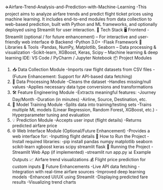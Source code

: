 ✈️Airfare-Trend-Analysis-and-Prediction-with-Machine-Learning
-This project aims to analyze airfare trends and predict flight ticket prices using machine learning. It includes end-to-end modules from data collection to web-based prediction, built with Python and ML frameworks, and optionally deployed using Streamlit for user interaction.
🔧 Tech Stack
🖥️ Frontend
-Streamlit (optional / for future enhancement) – For interactive and user-friendly web interface
⚙️ Backend
-Python 3.0+
-Flask Framework
🧠 Libraries & Tools
-Pandas, NumPy, Matplotlib, Seaborn – Data processing & visualization
-Scikit-learn, XGBoost, Keras, Scipy – Machine learning & deep learning
IDE: VS Code / PyCharm / Jupyter Notebook
📦 Project Modules
1. 📥 Data Collection Module
-Imports raw flight datasets from CSV files
-(Future Enhancement: Support for API-based data fetching)
2. 🧹 Data Processing Module
-Cleans the dataset
-Handles missing/null values
-Applies necessary data type conversions and transformations
3. 🛠️ Feature Engineering Module
-Extracts meaningful features:
-Journey Day/Month
-Duration (in minutes)
-Airline, Source, Destination, etc.
4. 🤖 Model Training Module
-Splits data into training/testing sets
-Trains multiple ML models (Linear Regression, Random Forest, XGBoost, etc.)
-Hyperparameter tuning and evaluation
5. 💡 Prediction Module
-Accepts user input (flight details)
-Returns predicted airfare price
6. 🌐 Web Interface Module (Optional/Future Enhancement)
-Provides a web interface for:
-Inputting flight details
🚀 How to Run the Project
-Install required libraries:
-pip install pandas numpy matplotlib seaborn scikit-learn xgboost keras scipy streamlit flask
🏃 Running the Project
-Streamlit Web App (if implemented)
-streamlit run app.py
📊 Example Outputs
📈 Airfare trend visualizations
💰 Flight price prediction for custom inputs
🧠 Future Enhancements
-Live API data fetching
-Integration with real-time airfare sources
-Improved deep learning models
-Enhanced UI/UX using Streamlit
-Displaying predicted fare results
-Visualizing trend charts
